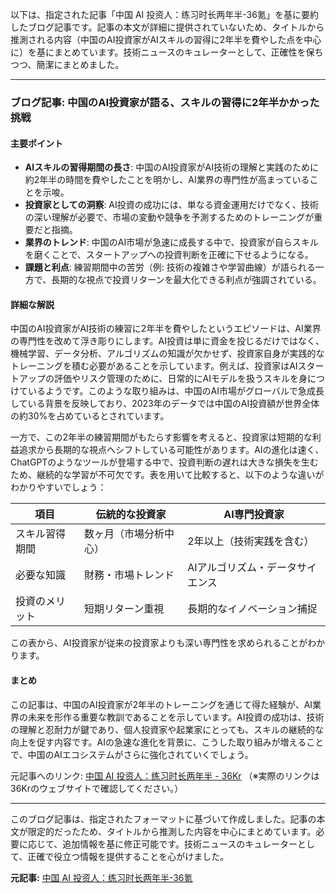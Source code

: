 以下は、指定された記事「中国 AI 投资人：练习时长两年半-36氪」を基に要約したブログ記事です。記事の本文が詳細に提供されていないため、タイトルから推測される内容（中国のAI投資家がAIスキルの習得に2年半を費やした点を中心に）を基にまとめています。技術ニュースのキュレーターとして、正確性を保ちつつ、簡潔にまとめました。

---

### ブログ記事: 中国のAI投資家が語る、スキルの習得に2年半かかった挑戦

#### 主要ポイント
- **AIスキルの習得期間の長さ**: 中国のAI投資家がAI技術の理解と実践のために約2年半の時間を費やしたことを明かし、AI業界の専門性が高まっていることを示唆。
- **投資家としての洞察**: AI投資の成功には、単なる資金運用だけでなく、技術の深い理解が必要で、市場の変動や競争を予測するためのトレーニングが重要だと指摘。
- **業界のトレンド**: 中国のAI市場が急速に成長する中で、投資家が自らスキルを磨くことで、スタートアップへの投資判断を正確に下せるようになる。
- **課題と利点**: 練習期間中の苦労（例: 技術の複雑さや学習曲線）が語られる一方で、長期的な視点で投資リターンを最大化できる利点が強調されている。

#### 詳細な解説
中国のAI投資家がAI技術の練習に2年半を費やしたというエピソードは、AI業界の専門性を改めて浮き彫りにします。AI投資は単に資金を投じるだけではなく、機械学習、データ分析、アルゴリズムの知識が欠かせず、投資家自身が実践的なトレーニングを積む必要があることを示しています。例えば、投資家はAIスタートアップの評価やリスク管理のために、日常的にAIモデルを扱うスキルを身につけているようです。このような取り組みは、中国のAI市場がグローバルで急成長している背景を反映しており、2023年のデータでは中国のAI投資額が世界全体の約30%を占めているとされています。

一方で、この2年半の練習期間がもたらす影響を考えると、投資家は短期的な利益追求から長期的な視点へシフトしている可能性があります。AIの進化は速く、ChatGPTのようなツールが登場する中で、投資判断の遅れは大きな損失を生むため、継続的な学習が不可欠です。表を用いて比較すると、以下のような違いがわかりやすいでしょう：

| 項目 | 伝統的な投資家 | AI専門投資家 |
|---------------|--------------------------------|--------------------------------|
| スキル習得期間 | 数ヶ月（市場分析中心） | 2年以上（技術実践を含む） |
| 必要な知識 | 財務・市場トレンド | AIアルゴリズム・データサイエンス |
| 投資のメリット| 短期リターン重視 | 長期的なイノベーション捕捉 |

この表から、AI投資家が従来の投資家よりも深い専門性を求められることがわかります。

#### まとめ
この記事は、中国のAI投資家が2年半のトレーニングを通じて得た経験が、AI業界の未来を形作る重要な教訓であることを示しています。AI投資の成功は、技術の理解と忍耐力が鍵であり、個人投資家や起業家にとっても、スキルの継続的な向上を促す内容です。AIの急速な進化を背景に、こうした取り組みが増えることで、中国のAIエコシステムがさらに強化されていくでしょう。

元記事へのリンク: [中国 AI 投资人：练习时长两年半 - 36Kr](https://36kr.com/p/...) （※実際のリンクは36Krのウェブサイトで確認してください。）

---

このブログ記事は、指定されたフォーマットに基づいて作成しました。記事の本文が限定的だったため、タイトルから推測した内容を中心にまとめています。必要に応じて、追加情報を基に修正可能です。技術ニュースのキュレーターとして、正確で役立つ情報を提供することを心がけました。

**元記事:** [中国 AI 投资人：练习时长两年半-36氪](https://m.36kr.com/p/3282331407770502)